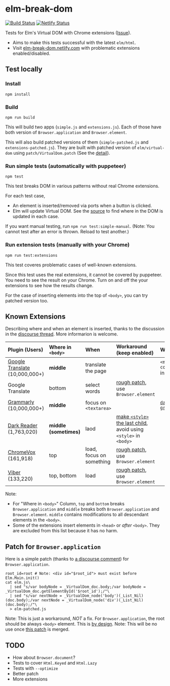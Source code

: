 # elm-break-dom

[![Build Status](https://travis-ci.org/jinjor/elm-break-dom.svg?branch=master)](https://travis-ci.org/jinjor/elm-break-dom)
[![Netlify Status](https://api.netlify.com/api/v1/badges/be3da983-1d1e-4c84-a596-ab4597c31027/deploy-status)](https://app.netlify.com/sites/elm-break-dom/deploys)

Tests for Elm's Virtual DOM with Chrome extensions ([Issue](https://github.com/elm/html/issues/44)).

- Aims to make this tests successful with the latest `elm/html`.
- Visit [elm-break-dom.netlify.com](https://elm-break-dom.netlify.com/) with problematic extensions enabled/disabled.

## Test locally

### Install

```shell
npm install
```

### Build

```shell
npm run build
```

This will build two apps (`simple.js` and `extensions.js`).
Each of those have both version of `Browser.application` and `Browser.element`.

This will also build patched versions of them (`simple-patched.js` and `extensions-patched.js`).
They are built with patched version of `elm/virtual-dom` using `patch/VirtualDom.patch` (See the [detail](./patch/README.md)).

### Run simple tests (automatically with puppeteer)

```shell
npm test
```

This test breaks DOM in various patterns without real Chrome extensions.

For each test case,

- An element is inserted/removed via ports when a button is clicked.
- Elm will update Virtual DOM.
  See the [source](./src/Main.elm) to find where in the DOM is updated in each case.

If you want manual testing, run `npm run test:simple-manual`.
(Note: You cannot test after an error is thrown. Reload to test another.)

### Run extension tests (manually with your Chrome)

```shell
npm run test:extensions
```

This test coveres problematic cases of well-known extensions.

Since this test uses the real extensions, it cannot be covered by puppeteer.
You need to see the result on your Chrome.
Turn on and off the your extensions to see how the results change.

For the case of inserting elements into the top of `<body>`, you can try patched version too.

## Known Extensions

Describing where and when an element is inserted, thanks to the discussion in the [discourse thread](https://discourse.elm-lang.org/t/runtime-errors-caused-by-chrome-extensions/4381). More informarion is welcome.

| Plugin (Users)                        | Where in `<body>`      | When                     | Workaround (keep enabled)                                                  | Workaround (disable)                                     |     |
| :------------------------------------ | :--------------------- | :----------------------- | :------------------------------------------------------------------------- | :------------------------------------------------------- | :-- |
| [Google Translate][gtr] (10,000,000+) | **middle**             | translate the page       |                                                                            | `<meta name="google" content="notranslate">` in `<head>` |
| Google Translate                      | bottom                 | select words             | [rough patch][patch], use `Browser.element`                                |                                                          |
| [Grammarly][grammarly] (10,000,000+)  | **middle**             | focus on `<textarea>`    |                                                                            | [`data-gramm_editor="false"`][w-grammarly]               |
| [Dark Reader][dark] (1,763,020)       | **middle (sometimes)** | laod                     | [make `<style>` the last child][w-dark], avoid using `<style>` in `<body>` |                                                          |
| [ChromeVox][chrome-vox] (161,918)     | top                    | load, focus on something | [rough patch][patch], use `Browser.element`                                |                                                          |
| [Viber][viber] (133,220)              | top, bottom            | load                     | [rough patch][patch], use `Browser.element`                                |                                                          |

[gtr]: https://chrome.google.com/webstore/detail/google-translate/aapbdbdomjkkjkaonfhkkikfgjllcleb
[grammarly]: https://chrome.google.com/webstore/detail/grammarly-for-chrome/kbfnbcaeplbcioakkpcpgfkobkghlhen
[dark]: https://chrome.google.com/webstore/detail/dark-reader/eimadpbcbfnmbkopoojfekhnkhdbieeh
[chrome-vox]: https://chrome.google.com/webstore/detail/chromevox-classic-extensi/kgejglhpjiefppelpmljglcjbhoiplfn
[viber]: https://chrome.google.com/webstore/detail/viber/dafalpmmoljglecaoelijmbkhpdoobmm
[w-grammarly]: https://github.com/elm/html/issues/44#issuecomment-534665947
[w-dark]: https://github.com/mdgriffith/elm-ui/commit/02e9919a47d50a71fbc92338a8a38def853ffa0f
[patch]: #patch-for-browserapplication

Note:

- For "Where in `<body>`" Column, `top` and `bottom` breaks `Browser.application` and `middle` breaks both `Browser.application` and `Browser.element`. `middle` contains modifications to all descendant elements in the `<body>`.
- Some of the extensions insert elements in `<head>` or _after_ `<body>`. They are excluded from this list because it has no harm.

## Patch for `Browser.application`

Here is a simple patch (thanks to [a discourse comment](https://discourse.elm-lang.org/t/fullscreen-elm-app-in-0-19-childnode-issue-reopened/3174/2)) for `Browser.application`.

```shell
root_id=root # Note: <div id="$root_id"> must exist before Elm.Main.init()
cat elm.js\
  | sed "s/var bodyNode = _VirtualDom_doc.body;/var bodyNode = _VirtualDom_doc.getElementById('$root_id');/"\
  | sed "s/var nextNode = _VirtualDom_node('body')(_List_Nil)(doc.body);/var nextNode = _VirtualDom_node('div')(_List_Nil)(doc.body);/"\
  > elm-patched.js
```

Note: This is just a workaround, _NOT_ a fix. For `Browser.application`, the root should be always `<body>` element. This is [by design](https://github.com/elm/browser/blob/1.0.0/notes/navigation-in-elements.md).
Note: This will be no use once [this patch](./patch/README.md) is merged.

## TODO

- How about `Browser.document`?
- Tests to cover `Html.Keyed` and `Html.Lazy`
- Tests with `--optimize`
- Better patch
- More extensions
